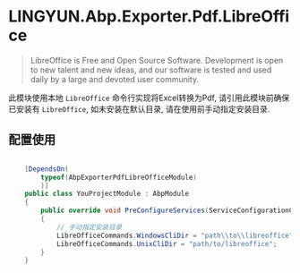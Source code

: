 # LINGYUN.Abp.Exporter.Pdf.LibreOffice

> LibreOffice is Free and Open Source Software. Development is open to new talent and new ideas, and our software is tested and used daily by a large and devoted user community.  

此模块使用本地 `LibreOffice` 命令行实现将Excel转换为Pdf, 请引用此模块前确保已安装有 `LibreOffice`, 如未安装在默认目录, 请在使用前手动指定安装目录.  

## 配置使用


```csharp

    [DependsOn(
        typeof(AbpExporterPdfLibreOfficeModule)
        )]
    public class YouProjectModule : AbpModule
    {
        public override void PreConfigureServices(ServiceConfigurationContext context)
        {
            // 手动指定安装目录
            LibreOfficeCommands.WindowsCliDir = "path\\to\\libreoffice";
            LibreOfficeCommands.UnixCliDir = "path/to/libreoffice";
        }
    }
```


